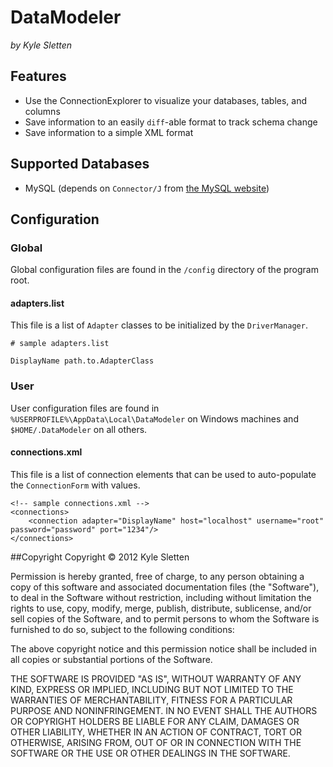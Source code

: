 # DataModeler
*by Kyle Sletten*

## Features
* Use the ConnectionExplorer to visualize your databases, tables, and columns
* Save information to an easily `diff`-able format to track schema change
* Save information to a simple XML format

## Supported Databases
* MySQL (depends on `Connector/J` from [the MySQL website](http://www.mysql.com/downloads/connector/j/))

## Configuration
### Global
Global configuration files are found in the `/config` directory of the program root.
#### adapters.list
This file is a list of `Adapter` classes to be initialized by the `DriverManager`.

    # sample adapters.list
    
    DisplayName path.to.AdapterClass

### User
User configuration files are found in `%USERPROFILE%\AppData\Local\DataModeler` on Windows machines and `$HOME/.DataModeler` on all others.
#### connections.xml
This file is a list of connection elements that can be used to auto-populate the `ConnectionForm` with values.

    <!-- sample connections.xml -->
	<connections>
		<connection adapter="DisplayName" host="localhost" username="root" password="password" port="1234"/>
	</connections>

##Copyright
Copyright &copy; 2012 Kyle Sletten

Permission is hereby granted, free of charge, to any person obtaining a copy of this software and associated documentation files (the "Software"), to deal in the Software without restriction, including without limitation the rights to use, copy, modify, merge, publish, distribute, sublicense, and/or sell copies of the Software, and to permit persons to whom the Software is furnished to do so, subject to the following conditions:

The above copyright notice and this permission notice shall be included in all copies or substantial portions of the Software.

THE SOFTWARE IS PROVIDED "AS IS", WITHOUT WARRANTY OF ANY KIND, EXPRESS OR IMPLIED, INCLUDING BUT NOT LIMITED TO THE WARRANTIES OF MERCHANTABILITY, FITNESS FOR A PARTICULAR PURPOSE AND NONINFRINGEMENT. IN NO EVENT SHALL THE AUTHORS OR COPYRIGHT HOLDERS BE LIABLE FOR ANY CLAIM, DAMAGES OR OTHER LIABILITY, WHETHER IN AN ACTION OF CONTRACT, TORT OR OTHERWISE, ARISING FROM, OUT OF OR IN CONNECTION WITH THE SOFTWARE OR THE USE OR OTHER DEALINGS IN THE SOFTWARE.